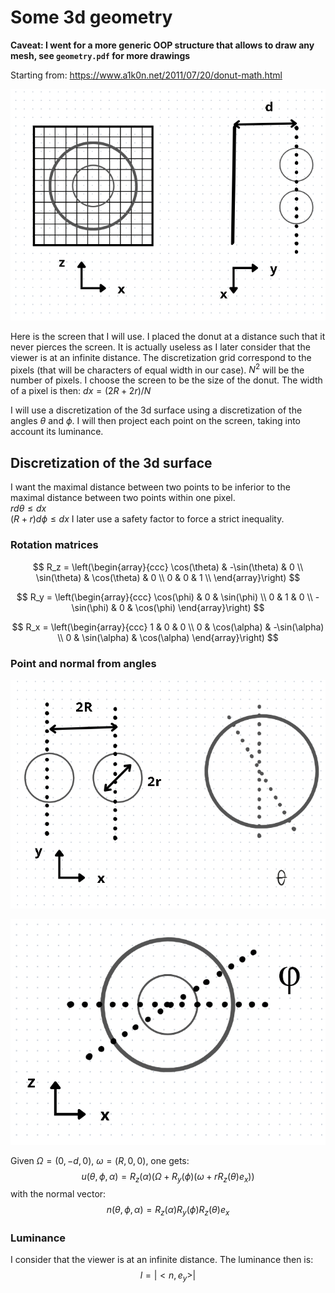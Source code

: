 # Some 3d geometry

**Caveat: I went for a more generic OOP structure that allows to draw any mesh, see `geometry.pdf` for more drawings**

Starting from:
https://www.a1k0n.net/2011/07/20/donut-math.html

![Screen](figures/donut1.PNG)

Here is the screen that I will use. I placed the donut at a distance such that it never pierces the screen. It is actually useless as I later consider that the viewer is at an infinite distance. The discretization grid correspond to the pixels (that will be characters of equal width in our case). $N^2$ will be the number of pixels.
I choose the screen to be the size of the donut. The width of a pixel is then:
$dx = (2R+2r)/N$

I will use a discretization of the 3d surface using a discretization of the angles $\theta$ and $\phi$. I will then project each point on the screen, taking into account its luminance.

## Discretization of the 3d surface

I want the maximal distance between two points to be inferior to the maximal distance between two points within one pixel.  
$r d\theta \leq dx$  
$(R +r) d\phi \leq dx$
I later use a safety factor to force a strict inequality.

### Rotation matrices

$$
R_z = \left(\begin{array}{ccc} 
\cos(\theta) & -\sin(\theta) & 0 \\
\sin(\theta) & \cos(\theta) & 0 \\
0 & 0 & 1 \\
\end{array}\right) $$

$$
R_y = \left(\begin{array}{ccc} 
\cos(\phi) & 0 & \sin(\phi) \\
0 & 1 & 0 \\
-\sin(\phi) & 0 & \cos(\phi)
\end{array}\right) $$

$$
R_x = \left(\begin{array}{ccc} 
1 & 0 & 0 \\
0 & \cos(\alpha) & -\sin(\alpha) \\
0 & \sin(\alpha) & \cos(\alpha)
\end{array}\right) $$

### Point and normal from angles

![Initial circle](figures/donut2.PNG)

![Angles](figures/donut3.PNG)

Given $\Omega = (0,-d, 0)$, $\omega = (R,0,0)$, one gets:  
$$ u(\theta,\phi, \alpha) = R_z(\alpha)(\Omega + R_y(\phi) (\omega + r R_z(\theta) e_x))$$
with the normal vector:
$$ n(\theta,\phi, \alpha) = R_z(\alpha)R_y(\phi)R_z(\theta) e_x$$

### Luminance

I consider that the viewer is at an infinite distance. The luminance then is:
$$l = |<n,e_y>|$$